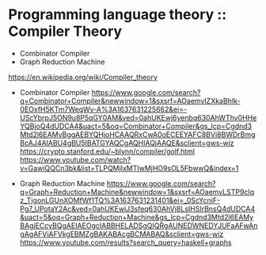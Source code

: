 # Programming language theory :: Compiler Theory


- Combinator Compiler
- Graph Reduction Machine

https://en.wikipedia.org/wiki/Compiler_theory



* Combinator Compiler
https://www.google.com/search?q=Combinator+Compiler&newwindow=1&sxsrf=AOaemvIZXkaBhIk-0EOxfH5KTm7WeqWv-A%3A1637631225662&ei=-UScYbrpJ5ON9u8P5qGY0AM&ved=0ahUKEwj6yenbq630AhWThv0HHeYQBjoQ4dUDCA4&uact=5&oq=Combinator+Compiler&gs_lcp=Cgdnd3Mtd2l6EAMyBggAEBYQHjoHCAAQRxCwA0oECEEYAFC8BVi8BWDrBmgBcAJ4AIABU4gBU5IBATGYAQCgAQHIAQjAAQE&sclient=gws-wiz
https://crypto.stanford.edu/~blynn/compiler/golf.html
https://www.youtube.com/watch?v=GawiQQCn3bk&list=TLPQMjIxMTIwMjHO9sOL5FbwwQ&index=1

* Graph Reduction Machine
https://www.google.com/search?q=Graph+Reduction+Machine&newwindow=1&sxsrf=AOaemvLSTP9cIqz_TigonLGUnXOMfWf1TQ%3A1637631231401&ei=_0ScYcniF-Pg7_UPotaY2Ac&ved=0ahUKEwiJ3sfeq630AhVj8LsIHSIrBnsQ4dUDCA4&uact=5&oq=Graph+Reduction+Machine&gs_lcp=Cgdnd3Mtd2l6EAMyBAgjECcyBQgAEIAEOgcIABBHELADSgQIQRgAUNEDWNEDYJUFaAFwAngAgAFViAFVkgEBMZgBAKABAcgBCMABAQ&sclient=gws-wiz
https://www.youtube.com/results?search_query=haskell+graphs
